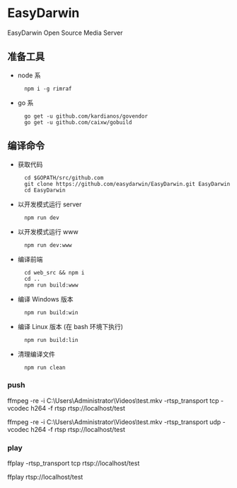 # EasyDarwin

EasyDarwin Open Source Media Server

## 准备工具

- node 系

        npm i -g rimraf

- go 系

        go get -u github.com/kardianos/govendor
        go get -u github.com/caixw/gobuild

## 编译命令

- 获取代码

        cd $GOPATH/src/github.com
        git clone https://github.com/easydarwin/EasyDarwin.git EasyDarwin
        cd EasyDarwin

- 以开发模式运行 server

        npm run dev

- 以开发模式运行 www

        npm run dev:www       

- 编译前端

        cd web_src && npm i
        cd ..
        npm run build:www

- 编译 Windows 版本

        npm run build:win

- 编译 Linux 版本 (在 bash 环境下执行)

        npm run build:lin       

- 清理编译文件

        npm run clean  

### push

ffmpeg -re -i C:\Users\Administrator\Videos\test.mkv -rtsp_transport tcp -vcodec h264 -f rtsp rtsp://localhost/test

ffmpeg -re -i C:\Users\Administrator\Videos\test.mkv -rtsp_transport udp -vcodec h264 -f rtsp rtsp://localhost/test

### play

ffplay -rtsp_transport tcp rtsp://localhost/test

ffplay rtsp://localhost/test